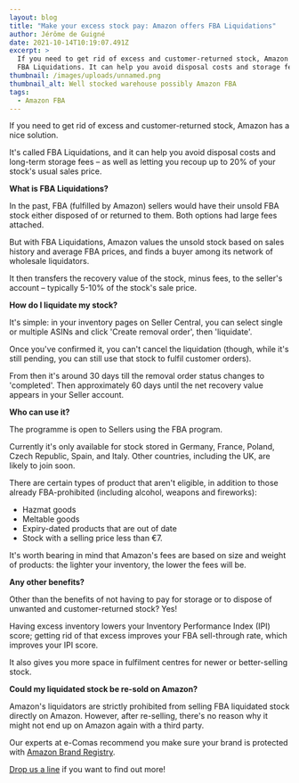 ```yaml
---
layout: blog
title: "Make your excess stock pay: Amazon offers FBA Liquidations"
author: Jérôme de Guigné
date: 2021-10-14T10:19:07.491Z
excerpt: >
  If you need to get rid of excess and customer-returned stock, Amazon offers
  FBA Liquidations. It can help you avoid disposal costs and storage fees.
thumbnail: /images/uploads/unnamed.png
thumbnail_alt: Well stocked warehouse possibly Amazon FBA
tags:
  - Amazon FBA
---
```

<!--StartFragment-->

If you need to get rid of excess and customer-returned stock, Amazon has a nice solution.

It's called FBA Liquidations, and it can help you avoid disposal costs and long-term storage fees – as well as letting you recoup up to 20% of your stock's usual sales price.



**What is FBA Liquidations?**

In the past, FBA (fulfilled by Amazon) sellers would have their unsold FBA stock either disposed of or returned to them. Both options had large fees attached.

But with FBA Liquidations, Amazon values the unsold stock based on sales history and average FBA prices, and finds a buyer among its network of wholesale liquidators.

It then transfers the recovery value of the stock, minus fees, to the seller's account – typically 5-10% of the stock's sale price.



**How do I liquidate my stock?**

It's simple: in your inventory pages on Seller Central, you can select single or multiple ASINs and click 'Create removal order', then 'liquidate'.

Once you've confirmed it, you can't cancel the liquidation (though, while it's still pending, you can still use that stock to fulfil customer orders).

From then it's around 30 days till the removal order status changes to 'completed'. Then approximately 60 days until the net recovery value appears in your Seller account.



**Who can use it?**

The programme is open to Sellers using the FBA program.

Currently it's only available for stock stored in Germany, France, Poland, Czech Republic, Spain, and Italy. Other countries, including the UK, are likely to join soon.

There are certain types of product that aren't eligible, in addition to those already FBA-prohibited (including alcohol, weapons and fireworks):

* Hazmat goods
* Meltable goods
* Expiry-dated products that are out of date
* Stock with a selling price less than €7.

It's worth bearing in mind that Amazon's fees are based on size and weight of products: the lighter your inventory, the lower the fees will be.



**Any other benefits?**

Other than the benefits of not having to pay for storage or to dispose of unwanted and customer-returned stock? Yes!

Having excess inventory lowers your Inventory Performance Index (IPI) score; getting rid of that excess improves your FBA sell-through rate, which improves your IPI score.

It also gives you more space in fulfilment centres for newer or better-selling stock.



**Could my liquidated stock be re-sold on Amazon?**

Amazon's liquidators are strictly prohibited from selling FBA liquidated stock directly on Amazon. However, after re-selling, there's no reason why it might not end up on Amazon again with a third party. 

Our experts at e-Comas recommend you make sure your brand is protected with [Amazon Brand Registry](https://amazon-expert.medium.com/4-great-reasons-why-you-should-register-your-brand-on-amazon-a8a77ba6ad80). 

[Drop us a line](http://e-comas.com/contact.html) if you want to find out more! 



<!--EndFragment-->